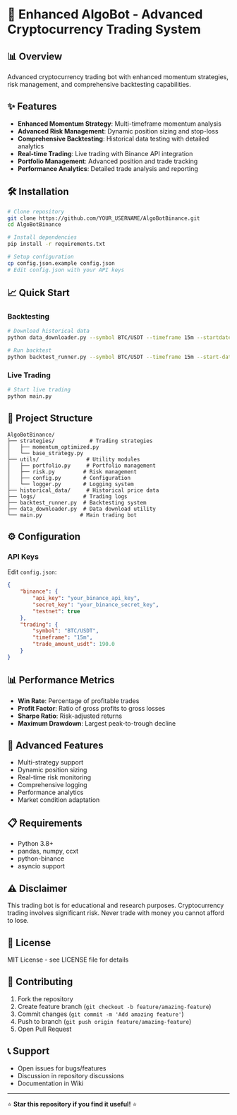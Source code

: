 # 🚀 Enhanced AlgoBot - Advanced Cryptocurrency Trading System

## 📊 Overview
Advanced cryptocurrency trading bot with enhanced momentum strategies, risk management, and comprehensive backtesting capabilities.

## ✨ Features
- **Enhanced Momentum Strategy**: Multi-timeframe momentum analysis
- **Advanced Risk Management**: Dynamic position sizing and stop-loss
- **Comprehensive Backtesting**: Historical data testing with detailed analytics
- **Real-time Trading**: Live trading with Binance API integration
- **Portfolio Management**: Advanced position and trade tracking
- **Performance Analytics**: Detailed trade analysis and reporting

## 🛠️ Installation

```bash
# Clone repository
git clone https://github.com/YOUR_USERNAME/AlgoBotBinance.git
cd AlgoBotBinance

# Install dependencies
pip install -r requirements.txt

# Setup configuration
cp config.json.example config.json
# Edit config.json with your API keys
```

## 📈 Quick Start

### Backtesting
```bash
# Download historical data
python data_downloader.py --symbol BTC/USDT --timeframe 15m --startdate 2024-01-01 --enddate 2024-12-31

# Run backtest
python backtest_runner.py --symbol BTC/USDT --timeframe 15m --start-date 2024-03-01 --end-date 2024-04-30 --data-file historical_data/BTCUSDT_15m_20240101_20241231.csv
```

### Live Trading
```bash
# Start live trading
python main.py
```

## 📁 Project Structure
```
AlgoBotBinance/
├── strategies/           # Trading strategies
│   ├── momentum_optimized.py
│   └── base_strategy.py
├── utils/               # Utility modules
│   ├── portfolio.py     # Portfolio management
│   ├── risk.py         # Risk management
│   ├── config.py       # Configuration
│   └── logger.py       # Logging system
├── historical_data/     # Historical price data
├── logs/               # Trading logs
├── backtest_runner.py  # Backtesting system
├── data_downloader.py  # Data download utility
└── main.py            # Main trading bot
```

## ⚙️ Configuration

### API Keys
Edit `config.json`:
```json
{
    "binance": {
        "api_key": "your_binance_api_key",
        "secret_key": "your_binance_secret_key",
        "testnet": true
    },
    "trading": {
        "symbol": "BTC/USDT",
        "timeframe": "15m",
        "trade_amount_usdt": 190.0
    }
}
```

## 📊 Performance Metrics
- **Win Rate**: Percentage of profitable trades
- **Profit Factor**: Ratio of gross profits to gross losses
- **Sharpe Ratio**: Risk-adjusted returns
- **Maximum Drawdown**: Largest peak-to-trough decline

## 🔧 Advanced Features
- Multi-strategy support
- Dynamic position sizing
- Real-time risk monitoring
- Comprehensive logging
- Performance analytics
- Market condition adaptation

## 📋 Requirements
- Python 3.8+
- pandas, numpy, ccxt
- python-binance
- asyncio support

## ⚠️ Disclaimer
This trading bot is for educational and research purposes. Cryptocurrency trading involves significant risk. Never trade with money you cannot afford to lose.

## 📄 License
MIT License - see LICENSE file for details

## 🤝 Contributing
1. Fork the repository
2. Create feature branch (`git checkout -b feature/amazing-feature`)
3. Commit changes (`git commit -m 'Add amazing feature'`)
4. Push to branch (`git push origin feature/amazing-feature`)
5. Open Pull Request

## 📞 Support
- Open issues for bugs/features
- Discussion in repository discussions
- Documentation in Wiki

---
⭐ **Star this repository if you find it useful!** ⭐
